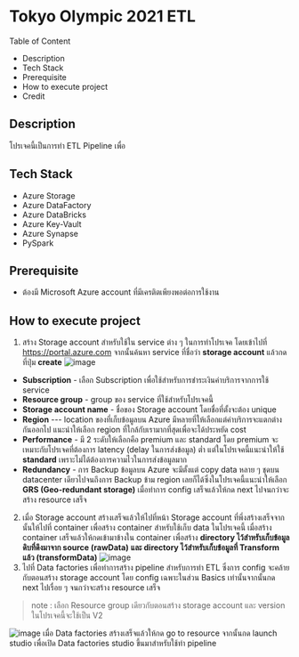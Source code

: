 # Tokyo Olympic 2021 ETL
Table of Content
- Description
- Tech Stack
- Prerequisite
- How to execute project
- Credit

## Description
โปรเจคนี้เป็นการทำ ETL Pipeline เพื่อ

## Tech Stack
- Azure Storage
- Azure DataFactory
- Azure DataBricks
- Azure Key-Vault
- Azure Synapse 
- PySpark
## Prerequisite
- ต้องมี Microsoft Azure account ที่มีเครติตเพียงพอต่อการใช้งาน
## How to execute project
1. สร้าง Storage account สำหรับใช้ใน service ต่าง ๆ ในการทำโปรเจค โดยเข้าไปที่ https://portal.azure.com จากนั้นค้นหา service ที่ชื่อว่า **storage account** แล้วกดที่ปุ่ม **create**
![image](https://github.com/Zhuuuun/TokyoOlympic2021ETL/assets/96523298/1d684a19-a7b2-4600-b19e-797ecc318553)
- **Subscription** - เลือก Subscription เพื่อใช้สำหรับการชำระเงินค่าบริการจากการใช้ service  
- **Resource group** - group ของ service ที่ใช้สำหรับโปรเจคนี้
- **Storage account name** - ชื่อของ Storage account โดยชื่อที่ตั้งจะต้อง unique 
- **Region** --- location ของที่เก็บข้อมูลบน Azure มีหลายที่ให้เลือกแต่ค่าบริการจะแตกต่างกันออกไป แนะนำให้เลือก region ที่ใกล้กับเรามากที่สุดเพื่อจะได้ประหยัด cost 
- **Performance** - มี 2 ระดับให้เลือกคือ premium และ standard โดย premium จะเหมาะกับโปรเจคที่ต้องการ latency (delay ในการส่งข้อมูล) ต่ำ แต่ในโปรเจคนี้แนะนำให้ใช้ **standard** เพราะไม่ได้ต้องการความไวในการส่งข้อมูลมาก
- **Redundancy** - การ Backup ข้อมูลบน Azure จะมีตั้งแต่ copy data หลาย ๆ ชุดบน datacenter เดียวไปจนถึงการ Backup ข้าม region เลยก็ได้ซึ่งในโปรเจคนี้แนะนำให้เลือก **GRS (Geo-redundant storage)** 
เมื่อทำการ config เสร็จแล้วให้กด next ไปจนกว่าจะสร้าง resource เสร็จ
2. เมื่อ Storage account สร้างเสร็จแล้วให้ไปที่หน้า Storage account ที่พึ่งสร้างเสร็จจากนั้นให้ไปที่ container เพื่อสร้าง container สำหรับใช้เก็บ data ในโปรเจคนี้
เมื่อสร้าง container เสร็จแล้วให้กดเข้ามาข้างใน container เพื่อสร้าง **directory ไว้สำหรับเก็บข้อมูลดิบที่ดึงมาจาก source (rawData)**  **และ directory ไว้สำหรับเก็บข้อมูลที่ Transform แล้ว (transformData)**
![image](https://github.com/Zhuuuun/TokyoOlympic2021ETL/assets/96523298/0e39729a-5548-4eae-b195-9fb44e9ca705)
3. ไปที่ Data factories เพื่อทำการสร้าง pipeline สำหรับการทำ ETL ซึ่งการ config จะคล้ายกับตอนสร้าง storage account โดย config เฉพาะในส่วน Basics เท่านั้นจากนั้นกด next ไปเรื่อย ๆ จนกว่าจะสร้าง resource เสร็จ
> note : เลือก Resource group เดียวกับตอนสร้าง storage account และ version ในโปรเจคนี้จะใช้เป็น V2

![image](https://github.com/Zhuuuun/TokyoOlympic2021ETL/assets/96523298/fc37487a-8972-49c9-8a38-3c33f603346e)
เมื่อ Data factories สร้างเสร็จแล้วให้กด go to resource จากนั้นกด launch studio เพื่อเปิด Data factories studio ขึ้นมาสำหรับใช้ทำ pipeline
